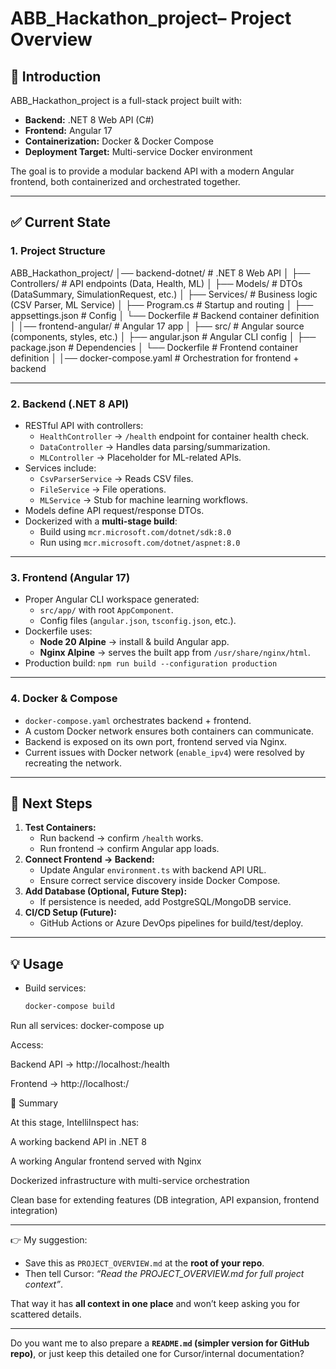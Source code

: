 # ABB_Hackathon_project– Project Overview

## 📌 Introduction
 ABB_Hackathon_project is a full-stack project built with:
- **Backend:** .NET 8 Web API (C#)
- **Frontend:** Angular 17
- **Containerization:** Docker & Docker Compose
- **Deployment Target:** Multi-service Docker environment

The goal is to provide a modular backend API with a modern Angular frontend, both containerized and orchestrated together.

---

## ✅ Current State

### 1. Project Structure 
ABB_Hackathon_project/
│── backend-dotnet/ # .NET 8 Web API
│ ├── Controllers/ # API endpoints (Data, Health, ML)
│ ├── Models/ # DTOs (DataSummary, SimulationRequest, etc.)
│ ├── Services/ # Business logic (CSV Parser, ML Service)
│ ├── Program.cs # Startup and routing
│ ├── appsettings.json # Config
│ └── Dockerfile # Backend container definition
│
│── frontend-angular/ # Angular 17 app
│ ├── src/ # Angular source (components, styles, etc.)
│ ├── angular.json # Angular CLI config
│ ├── package.json # Dependencies
│ └── Dockerfile # Frontend container definition
│
│── docker-compose.yaml # Orchestration for frontend + backend


---

### 2. Backend (.NET 8 API)
- RESTful API with controllers:
  - `HealthController` → `/health` endpoint for container health check.
  - `DataController` → Handles data parsing/summarization.
  - `MLController` → Placeholder for ML-related APIs.
- Services include:
  - `CsvParserService` → Reads CSV files.
  - `FileService` → File operations.
  - `MLService` → Stub for machine learning workflows.
- Models define API request/response DTOs.
- Dockerized with a **multi-stage build**:
  - Build using `mcr.microsoft.com/dotnet/sdk:8.0`
  - Run using `mcr.microsoft.com/dotnet/aspnet:8.0`

---

### 3. Frontend (Angular 17)
- Proper Angular CLI workspace generated:
  - `src/app/` with root `AppComponent`.
  - Config files (`angular.json`, `tsconfig.json`, etc.).
- Dockerfile uses:
  - **Node 20 Alpine** → install & build Angular app.
  - **Nginx Alpine** → serves the built app from `/usr/share/nginx/html`.
- Production build: `npm run build --configuration production`

---

### 4. Docker & Compose
- `docker-compose.yaml` orchestrates backend + frontend.
- A custom Docker network ensures both containers can communicate.
- Backend is exposed on its own port, frontend served via Nginx.
- Current issues with Docker network (`enable_ipv4`) were resolved by recreating the network.

---

## 🚧 Next Steps
1. **Test Containers:**
   - Run backend → confirm `/health` works.
   - Run frontend → confirm Angular app loads.
2. **Connect Frontend → Backend:**
   - Update Angular `environment.ts` with backend API URL.
   - Ensure correct service discovery inside Docker Compose.
3. **Add Database (Optional, Future Step):**
   - If persistence is needed, add PostgreSQL/MongoDB service.
4. **CI/CD Setup (Future):**
   - GitHub Actions or Azure DevOps pipelines for build/test/deploy.

---

## 💡 Usage
- Build services:
  ```bash
  docker-compose build

Run all services:
docker-compose up

Access:

Backend API → http://localhost:<backend-port>/health

Frontend → http://localhost:<frontend-port>/

📖 Summary

At this stage, IntelliInspect has:

A working backend API in .NET 8

A working Angular frontend served with Nginx

Dockerized infrastructure with multi-service orchestration

Clean base for extending features (DB integration, API expansion, frontend integration)


---

👉 My suggestion:  
- Save this as `PROJECT_OVERVIEW.md` at the **root of your repo**.  
- Then tell Cursor: *“Read the PROJECT_OVERVIEW.md for full project context”*.  

That way it has **all context in one place** and won’t keep asking you for scattered details.  

---

Do you want me to also prepare a **`README.md` (simpler version for GitHub repo)**, or just keep this detailed one for Cursor/internal documentation?
